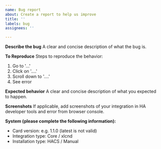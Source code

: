 ```yaml
---
name: Bug report
about: Create a report to help us improve
title: ''
labels: bug
assignees: ''

---
```


**Describe the bug**
A clear and concise description of what the bug is.

**To Reproduce**
Steps to reproduce the behavior:
1. Go to '...'
2. Click on '....'
3. Scroll down to '....'
4. See error

**Expected behavior**
A clear and concise description of what you expected to happen.

**Screenshots**
If applicable, add screenshots of your integration in HA developer tools and error from browser console.

**System (please complete the following information):**
 - Card version: e.g. 1.1.0 (latest is not valid)
 - Integration type: Core / xlcnd
 - Installation type: HACS / Manual
